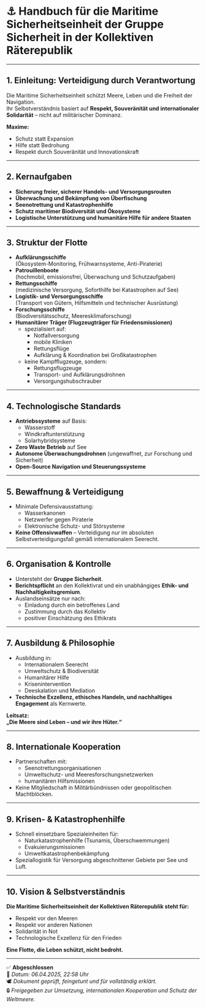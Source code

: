 # ⚓ Handbuch für die Maritime Sicherheitseinheit der Gruppe Sicherheit in der Kollektiven Räterepublik
<!--
Autor: Fabio Weidner
Version: 1.0
Sektion: Justiz & Sicherheit
Veröffentlichung: April 2025
-->

---

## 1. Einleitung: Verteidigung durch Verantwortung

Die Maritime Sicherheitseinheit schützt Meere, Leben und die Freiheit der Navigation.  
Ihr Selbstverständnis basiert auf **Respekt, Souveränität und internationaler Solidarität** – nicht auf militärischer Dominanz.

**Maxime:**  
- Schutz statt Expansion  
- Hilfe statt Bedrohung  
- Respekt durch Souveränität und Innovationskraft

---

## 2. Kernaufgaben

- **Sicherung freier, sicherer Handels- und Versorgungsrouten**
- **Überwachung und Bekämpfung von Überfischung**
- **Seenotrettung und Katastrophenhilfe**
- **Schutz maritimer Biodiversität und Ökosysteme**
- **Logistische Unterstützung und humanitäre Hilfe für andere Staaten**

---

## 3. Struktur der Flotte

- **Aufklärungsschiffe**  
  (Ökosystem-Monitoring, Frühwarnsysteme, Anti-Piraterie)
- **Patrouillenboote**  
  (hochmobil, emissionsfrei, Überwachung und Schutzaufgaben)
- **Rettungsschiffe**  
  (medizinische Versorgung, Soforthilfe bei Katastrophen auf See)
- **Logistik- und Versorgungsschiffe**  
  (Transport von Gütern, Hilfsmitteln und technischer Ausrüstung)
- **Forschungsschiffe**  
  (Biodiversitätsschutz, Meeresklimaforschung)
- **Humanitärer Träger (Flugzeugträger für Friedensmissionen)**  
  - spezialisiert auf:
    - Notfallversorgung
    - mobile Kliniken
    - Rettungsflüge
    - Aufklärung & Koordination bei Großkatastrophen
  - keine Kampfflugzeuge, sondern:
    - Rettungsflugzeuge
    - Transport- und Aufklärungsdrohnen
    - Versorgungshubschrauber

---

## 4. Technologische Standards

- **Antriebssysteme** auf Basis:
  - Wasserstoff
  - Windkraftunterstützung
  - Solarhybridsysteme
- **Zero Waste Betrieb** auf See
- **Autonome Überwachungsdrohnen** (ungewaffnet, zur Forschung und Sicherheit)
- **Open-Source Navigation und Steuerungssysteme**

---

## 5. Bewaffnung & Verteidigung

- Minimale Defensivausstattung:
  - Wasserkanonen
  - Netzwerfer gegen Piraterie
  - Elektronische Schutz- und Störsysteme
- **Keine Offensivwaffen** – Verteidigung nur im absoluten Selbstverteidigungsfall gemäß internationalem Seerecht.

---

## 6. Organisation & Kontrolle

- Untersteht der **Gruppe Sicherheit**.
- **Berichtspflicht** an den Kollektivrat und ein unabhängiges **Ethik- und Nachhaltigkeitsgremium**.
- Auslandseinsätze nur nach:
  - Einladung durch ein betroffenes Land
  - Zustimmung durch das Kollektiv
  - positiver Einschätzung des Ethikrats

---

## 7. Ausbildung & Philosophie

- Ausbildung in:
  - Internationalem Seerecht
  - Umweltschutz & Biodiversität
  - Humanitärer Hilfe
  - Krisenintervention
  - Deeskalation und Mediation
- **Technische Exzellenz, ethisches Handeln, und nachhaltiges Engagement** als Kernwerte.

**Leitsatz:**  
**„Die Meere sind Leben – und wir ihre Hüter.“**

---

## 8. Internationale Kooperation

- Partnerschaften mit:
  - Seenotrettungsorganisationen
  - Umweltschutz- und Meeresforschungsnetzwerken
  - humanitären Hilfsmissionen
- Keine Mitgliedschaft in Militärbündnissen oder geopolitischen Machtblöcken.

---

## 9. Krisen- & Katastrophenhilfe

- Schnell einsetzbare Spezialeinheiten für:
  - Naturkatastrophenhilfe (Tsunamis, Überschwemmungen)
  - Evakuierungsmissionen
  - Umweltkatastrophenbekämpfung
- Speziallogistik für Versorgung abgeschnittener Gebiete per See und Luft.

---

## 10. Vision & Selbstverständnis

**Die Maritime Sicherheitseinheit der Kollektiven Räterepublik steht für:**

- Respekt vor den Meeren
- Respekt vor anderen Nationen
- Solidarität in Not
- Technologische Exzellenz für den Frieden

**Eine Flotte, die Leben schützt, nicht bedroht.**

---

✅ **Abgeschlossen**  
📅 *Datum: 06.04.2025, 22:58 Uhr*  
🕊️ *Dokument geprüft, feingetunt und für vollständig erklärt.*  
🔒 *Freigegeben zur Umsetzung, internationalen Kooperation und Schutz der Weltmeere.*

